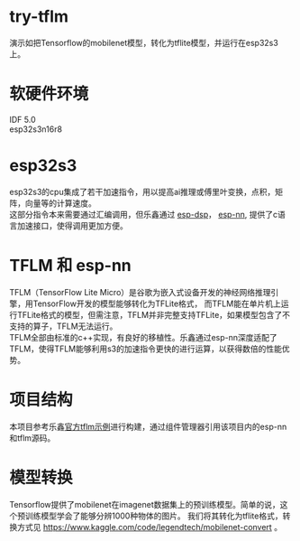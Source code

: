 # try-tflm
演示如把Tensorflow的mobilenet模型，转化为tflite模型，并运行在esp32s3上。
# 软硬件环境
IDF 5.0  
esp32s3n16r8
# esp32s3
esp32s3的cpu集成了若干加速指令，用以提高ai推理或傅里叶变换，点积，矩阵，向量等的计算速度。  
这部分指令本来需要通过汇编调用，但乐鑫通过
[esp-dsp](https://github.com/espressif/esp-dsp)，
[esp-nn](https://github.com/espressif/esp-nn),
提供了c语言加速接口，使得调用更加方便。
# TFLM 和 esp-nn
TFLM（TensorFlow Lite Micro）是谷歌为嵌入式设备开发的神经网络推理引擎，用TensorFlow开发的模型能够转化为TFLite格式，
而TFLM能在单片机上运行TFLite格式的模型，但需注意，TFLM并非完整支持TFLite，如果模型包含了不支持的算子，TFLM无法运行。    
TFLM全部由标准的c++实现，有良好的移植性。乐鑫通过esp-nn深度适配了TFLM，使得TFLM能够利用s3的加速指令更快的进行运算，以获得数倍的性能优势。

# 项目结构
本项目参考乐鑫[官方tflm示例](https://github.com/espressif/tflite-micro-esp-examples)进行构建，通过组件管理器引用该项目内的esp-nn和tflm源码。  
# 模型转换
Tensorflow提供了mobilenet在imagenet数据集上的预训练模型。简单的说，这个预训练模型学会了能够分辨1000种物体的图片。
我们将其转化为tflite格式，转换方式见 https://www.kaggle.com/code/legendtech/mobilenet-convert 。